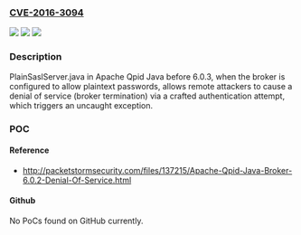 ### [CVE-2016-3094](https://cve.mitre.org/cgi-bin/cvename.cgi?name=CVE-2016-3094)
![](https://img.shields.io/static/v1?label=Product&message=n%2Fa&color=blue)
![](https://img.shields.io/static/v1?label=Version&message=n%2Fa&color=blue)
![](https://img.shields.io/static/v1?label=Vulnerability&message=n%2Fa&color=brighgreen)

### Description

PlainSaslServer.java in Apache Qpid Java before 6.0.3, when the broker is configured to allow plaintext passwords, allows remote attackers to cause a denial of service (broker termination) via a crafted authentication attempt, which triggers an uncaught exception.

### POC

#### Reference
- http://packetstormsecurity.com/files/137215/Apache-Qpid-Java-Broker-6.0.2-Denial-Of-Service.html

#### Github
No PoCs found on GitHub currently.

